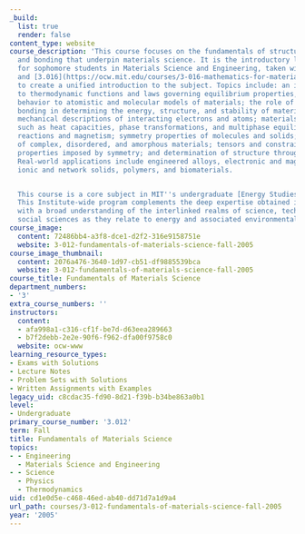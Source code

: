 ```yaml
---
_build:
  list: true
  render: false
content_type: website
course_description: 'This course focuses on the fundamentals of structure, energetics,
  and bonding that underpin materials science. It is the introductory lecture class
  for sophomore students in Materials Science and Engineering, taken with [3.014](https://ocw.mit.edu/courses/3-014-materials-laboratory-fall-2006/)
  and [3.016](https://ocw.mit.edu/courses/3-016-mathematics-for-materials-scientists-and-engineers-fall-2005/)
  to create a unified introduction to the subject. Topics include: an introduction
  to thermodynamic functions and laws governing equilibrium properties, relating macroscopic
  behavior to atomistic and molecular models of materials; the role of electronic
  bonding in determining the energy, structure, and stability of materials; quantum
  mechanical descriptions of interacting electrons and atoms; materials phenomena,
  such as heat capacities, phase transformations, and multiphase equilibria to chemical
  reactions and magnetism; symmetry properties of molecules and solids; structure
  of complex, disordered, and amorphous materials; tensors and constraints on physical
  properties imposed by symmetry; and determination of structure through diffraction.
  Real-world applications include engineered alloys, electronic and magnetic materials,
  ionic and network solids, polymers, and biomaterials.


  This course is a core subject in MIT''s undergraduate [Energy Studies Minor](http://mitei.mit.edu/education/energy-minor).
  This Institute-wide program complements the deep expertise obtained in any major
  with a broad understanding of the interlinked realms of science, technology, and
  social sciences as they relate to energy and associated environmental challenges.'
course_image:
  content: 72486bb4-a3f8-dce1-d2f2-316e9158751e
  website: 3-012-fundamentals-of-materials-science-fall-2005
course_image_thumbnail:
  content: 2076a476-3640-1d97-cb51-df9885539bca
  website: 3-012-fundamentals-of-materials-science-fall-2005
course_title: Fundamentals of Materials Science
department_numbers:
- '3'
extra_course_numbers: ''
instructors:
  content:
  - afa998a1-c316-cf1f-be7d-d63eea289663
  - b7f2debb-2e2e-90f6-f962-dfa00f9758c0
  website: ocw-www
learning_resource_types:
- Exams with Solutions
- Lecture Notes
- Problem Sets with Solutions
- Written Assignments with Examples
legacy_uid: c8cdac35-fd90-8d21-f39b-b34be863a0b1
level:
- Undergraduate
primary_course_number: '3.012'
term: Fall
title: Fundamentals of Materials Science
topics:
- - Engineering
  - Materials Science and Engineering
- - Science
  - Physics
  - Thermodynamics
uid: cd1e0d5e-c468-46ed-ab40-dd71d7a1d9a4
url_path: courses/3-012-fundamentals-of-materials-science-fall-2005
year: '2005'
---
```

